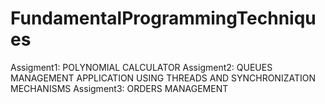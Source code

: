 # FundamentalProgrammingTechniques
  Assigment1: POLYNOMIAL CALCULATOR
  Assigment2: QUEUES MANAGEMENT APPLICATION USING THREADS AND SYNCHRONIZATION MECHANISMS
  Assigment3: ORDERS MANAGEMENT

